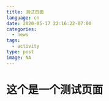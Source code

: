 ```yaml
---
title: 测试页面
language: cn
date: 2020-05-17 22:16:22-07:00
categories:
  - news
tags:
  - activity
type: post
image: NA
---
```

# 这个是一个测试页面